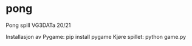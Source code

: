 # pong
Pong spill VG3DATa 20/21

Installasjon av Pygame: pip install pygame
Kjøre spillet: python game.py

